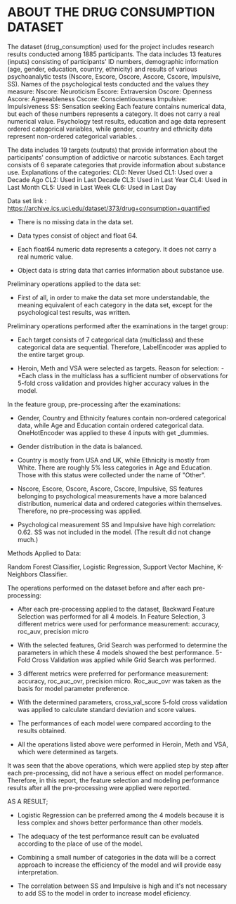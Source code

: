 # ABOUT THE DRUG CONSUMPTION DATASET

The dataset (drug_consumption) used for the project includes research results conducted among 1885 participants. The data includes 13 features (inputs) consisting of participants' ID numbers, demographic information (age, gender, education, country, ethnicity) and results of various psychoanalytic tests (Nscore, Escore, Oscore, Ascore, Cscore, Impulsive, SS). Names of the psychological tests conducted and the values they measure:
Nscore: Neuroticism
Escore: Extraversion
Oscore: Openness
Ascore: Agreeableness
Cscore: Conscientiousness
Impulsive: Impulsiveness
SS: Sensation seeking
Each feature contains numerical data, but each of these numbers represents a category. It does not carry a real numerical value. Psychology test results, education and age data represent ordered categorical variables, while gender, country and ethnicity data represent non-ordered categorical variables. .

The data includes 19 targets (outputs) that provide information about the participants' consumption of addictive or narcotic substances. Each target consists of 6 separate categories that provide information about substance use. Explanations of the categories:
CL0: Never Used
CL1: Used over a Decade Ago
CL2: Used in Last Decade
CL3: Used in Last Year
CL4: Used in Last Month
CL5: Used in Last Week
CL6: Used in Last Day

Data set link :  https://archive.ics.uci.edu/dataset/373/drug+consumption+quantified

* There is no missing data in the data set.

* Data types consist of object and float 64.

* Each float64 numeric data represents a category. It does not carry a real numeric value.

* Object data is string data that carries information about substance use.

Preliminary operations applied to the data set:
* First of all, in order to make the data set more understandable, the meaning equivalent of each category in the data set, except for the psychological test results, was written.

Preliminary operations performed after the examinations in the target group: 

* Each target consists of 7 categorical data (multiclass) and these categorical data are sequential. Therefore, LabelEncoder was applied to the entire target group.

* Heroin, Meth and VSA were selected as targets. Reason for selection: -*Each class in the multiclass has a sufficient number of observations for 5-fold cross validation and provides higher accuracy values in the model.

In the feature group, pre-processing after the examinations:

* Gender, Country and Ethnicity features contain non-ordered categorical data, while Age and Education contain ordered categorical data. OneHotEncoder was applied to these 4 inputs with get _dummies.

* Gender distribution in the data is balanced.

* Country is mostly from USA and UK, while Ethnicity is mostly from White. There are roughly 5% less categories in Age and Education. Those with this status were collected under the name of "Other".

* Nscore, Escore, Oscore, Ascore, Cscore, Impulsive, SS features belonging to psychological measurements have a more balanced distribution, numerical data and ordered categories within themselves. Therefore, no pre-processing was applied.

* Psychological measurement SS and Impulsive have high correlation: 0.62. SS was not included in the model. (The result did not change much.)

Methods Applied to Data:

Random Forest Classifier, Logistic Regression, Support Vector Machine, K-Neighbors Classifier.

The operations performed on the dataset before and after each pre-processing:

* After each pre-processing applied to the dataset, Backward Feature Selection was performed for all 4 models. In Feature Selection, 3 different metrics were used for performance measurement: accuracy, roc_auv, precision micro

* With the selected features, Grid Search was performed to determine the parameters in which these 4 models showed the best performance. 5-Fold Cross Validation was applied while Grid Search was performed.

* 3 different metrics were preferred for performance measurement: accuracy, roc_auc_ovr, precision micro. Roc_auc_ovr was taken as the basis for model parameter preference.

* With the determined parameters, cross_val_score 5-fold cross validation was applied to calculate standard deviation and score values.

* The performances of each model were compared according to the results obtained.

* All the operations listed above were performed in Heroin, Meth and VSA, which were determined as targets.

It was seen that the above operations, which were applied step by step after each pre-processing, did not have a serious effect on model performance. Therefore, in this report, the feature selection and modeling performance results after all the pre-processing were applied were reported.

AS A RESULT;
* Logistic Regression can be preferred among the 4 models because it is less complex and shows better performance than other models.

* The adequacy of the test performance result can be evaluated according to the place of use of the model.

* Combining a small number of categories in the data will be a correct approach to increase the efficiency of the model and will provide easy interpretation.

* The correlation between SS and Impulsive is high and it's not necessary to add SS to the model in order to increase model eficiency.



